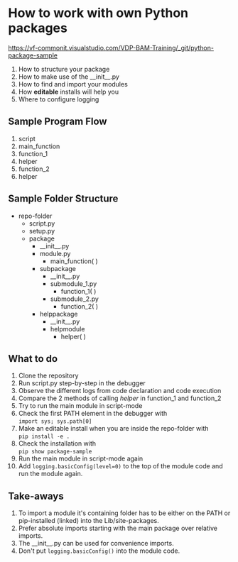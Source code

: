 
# How to work with own Python packages

https://vf-commonit.visualstudio.com/VDP-BAM-Training/_git/python-package-sample

1. How to structure your package
2. How to make use of the \_\_init__.py
3. How to find and import your modules
4. How **editable** installs will help you
5. Where to configure logging

## Sample Program Flow

1. script
2. main_function
3. function_1
4. helper
5. function_2
6. helper

## Sample Folder Structure

- repo-folder
    - script.py
    - setup.py
    - package
        - \_\_init__.py
        - module.py
            - main_function( )
        - subpackage
            - \_\_init__.py
            - submodule_1.py
                - function_1( )
            - submodule_2.py
                - function_2( )
        - helppackage
            - \_\_init__.py
            - helpmodule
                - helper( )

## What to do

1. Clone the repository
2. Run script.py step-by-step in the debugger
3. Observe the different logs from code declaration and code execution
4. Compare the 2 methods of calling _helper_ in function_1 and function_2
5. Try to run the main module in script-mode
6. Check the first PATH element in the debugger with  
```import sys; sys.path[0]```
7. Make an editable install when you are inside the repo-folder with  
```pip install -e .```
8. Check the installation with  
```pip show package-sample```
9. Run the main module in script-mode again
10. Add ```logging.basicConfig(level=0)``` to the top of
    the module code and run the module again.

## Take-aways

1. To import a module it's containing folder has to be either on the PATH 
or pip-installed (linked) into the Lib/site-packages.
2. Prefer absolute imports starting with the main package over relative imports.
3. The \_\_init__.py can be used for convenience imports.
4. Don't put `logging.basicConfig()` into the module code.
